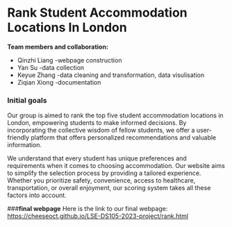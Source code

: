 # **Rank Student Accommodation Locations In London**

**Team members and collaboration:** 

- Qinzhi Liang -webpage construction
- Yan Su       -data collection
- Keyue Zhang  -data cleaning and transformation, data visulisation
- Ziqian Xiong -documentation

### **Initial goals**
Our group is aimed to rank the top five student accommodation locations in London, empowering students to make informed decisions. By incorporating the collective wisdom of fellow students, we offer a user-friendly platform that offers personalized recommendations and valuable information.

We understand that every student has unique preferences and requirements when it comes to choosing accommodation. Our website aims to simplify the selection process by providing a tailored experience. Whether you prioritize safety, convenience, access to healthcare, transportation, or overall enjoyment, our scoring system takes all these factors into account.

###**final webpage**
Here is the link to our final webpage:
https://cheeseoct.github.io/LSE-DS105-2023-project/rank.html
